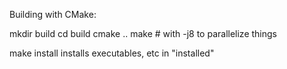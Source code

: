 Building with CMake:

mkdir build
cd build
cmake ..
make # with -j8 to parallelize things

make install installs executables, etc in "installed"
